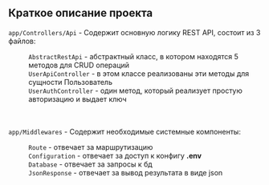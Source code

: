 ## Краткое описание проекта

`app/Controllers/Api` - Содержит основную логику REST API, состоит из 3 файлов: <br>
<div style="margin-left: 40px">
    <div><code>AbstractRestApi</code> - абстрактный класс, в котором находятся 5 методов для CRUD операций</div>
    <div><code>UserApiController</code> - в этом классе реализованы эти методы для сущности Пользователь</div>
    <div><code>UserAuthController</code> - один метод, который реализует простую авторизацию и выдает ключ</div>
</div>
<br>
<br>

`app/Middlewares` - Содержит необходимые системные компоненты:
<div style="margin-left: 40px">
    <div><code>Route</code> - отвечает за маршрутизацию</div>
    <div><code>Configuration</code> - отвечает за доступ к конфигу <strong>.env</strong></div>
    <div><code>Database</code> - отвечает за запросы к бд</div>
    <div><code>JsonResponse</code> - отвечает за вывод результата в виде json</div>
</div>
